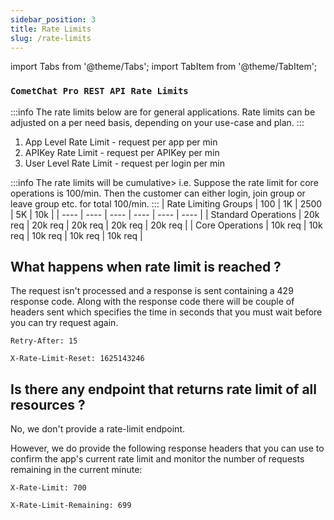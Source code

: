 ```yaml
---
sidebar_position: 3
title: Rate Limits
slug: /rate-limits
---
```


import Tabs from '@theme/Tabs';
import TabItem from '@theme/TabItem';

### `CometChat Pro REST API Rate Limits`

:::info
 The rate limits below are for general applications. Rate limits can be adjusted on a per need basis, depending on your use-case and plan.
:::

1. App Level Rate Limit  - request per app per min
2. APIKey Rate Limit       - request per APIKey per min
3. User Level Rate Limit           - request per login per min

:::info
 The rate limits will be cumulative>  i.e. Suppose the rate limit for core operations is 100/min. Then the customer can either login, join group or leave group etc. for total 100/min.
:::
| Rate Limiting Groups |  100 | 1K | 2500 | 5K | 10k |
| ---- | ---- | ---- | ---- | ---- | ---- |
| Standard Operations | 20k req | 20k req | 20k req | 20k req | 20k req |
| Core Operations | 10k req | 10k req | 10k req | 10k req | 10k req |


## What happens when rate limit is reached ?

The request isn't processed and a response is sent containing a 429 response code.
Along with the response code there will be couple of headers sent which specifies the time in seconds that you must wait before you can try request again.

`Retry-After: 15`

`X-Rate-Limit-Reset: 1625143246`

## Is there any endpoint that returns rate limit of all resources ?

No, we don't provide a rate-limit endpoint.

However, we do provide the following response headers that you can use to confirm the app's current rate limit and monitor the number of requests remaining in the current minute:

`X-Rate-Limit: 700`

`X-Rate-Limit-Remaining: 699`
